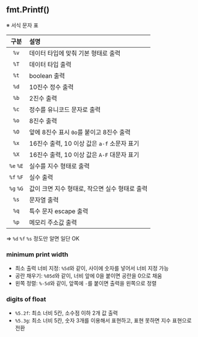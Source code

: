 ## fmt.Printf()

※ 서식 문자 표

|   구분    | 설명                                           |
| :-------: | :--------------------------------------------- |
|   `%v`    | 데이터 타입에 맞춰 기본 형태로 출력            |
|   `%T`    | 데이터 타입 출력                               |
|   `%t`    | boolean 출력                                   |
|   `%d`    | 10진수 정수 출력                               |
|   `%b`    | 2진수 출력                                     |
|   `%c`    | 정수를 유니코드 문자로 출력                    |
|   `%o`    | 8진수 출력                                     |
|   `%O`    | 앞에 8진수 표시 `0o`를 붙이고 8진수 출력       |
|   `%x`    | 16진수 출력, 10 이상 값은 `a-f` 소문자 표기    |
|   `%X`    | 16진수 출력, 10 이상 값은 `A-F` 대문자 표기    |
| `%e` `%E` | 실수를 지수 형태로 출력                        |
| `%f` `%F` | 실수 출력                                      |
| `%g` `%G` | 값이 크면 지수 형태로, 작으면 실수 형태로 출력 |
|   `%s`    | 문자열 출력                                    |
|   `%q`    | 특수 문자 escape 출력                          |
|   `%p`    | 메모리 주소값 출력                             |

⇒ `%d` `%f` `%s` 정도만 알면 일단 OK

### minimum print width

- 최소 출력 너비 지정: `%5d`와 같이, 사이에 숫자를 넣어서 너비 지정 가능
- 공란 채우기: `%05d`와 같이, 너비 앞에 0을 붙이면 공란을 0으로 채움
- 왼쪽 정렬: `%-5d`와 같이, 앞쪽에 `-`를 붙이면 출력을 왼쪽으로 정렬

### digits of float

- `%5.2f`: 최소 너비 5칸, 소수점 이하 2개 값 출력
- `%5.3g`: 최소 너비 5칸, 숫자 3개를 이용해서 표현하고, 표현 못하면 지수 표현으로 전환
